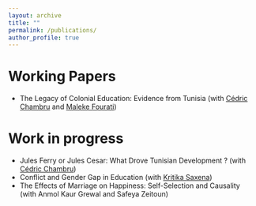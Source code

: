 ```yaml
---
layout: archive
title: ""
permalink: /publications/
author_profile: true
---
```


<td/>

Working Papers
===

* The Legacy of Colonial Education: Evidence from Tunisia (with <a href="https://cedricchambru.github.io">Cédric Chambru</a> and <a href="https://sites.google.com/view/malekefourati/home">Maleke Fourati</a>)

Work in progress
===

* Jules Ferry or Jules Cesar: What Drove Tunisian Development ? (with <a href="https://cedricchambru.github.io"> Cédric Chambru</a>)
* Conflict and Gender Gap in Education (with <a href="https://www.kritikasaxena.com">Kritika Saxena</a>)
* The Effects of Marriage on Happiness: Self-Selection and Causality (with Anmol Kaur Grewal and Safeya Zeitoun)
